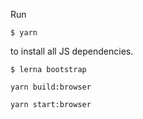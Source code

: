  Run

    $ yarn

to install all JS dependencies.

    $ lerna bootstrap


`yarn build:browser`

`yarn start:browser`